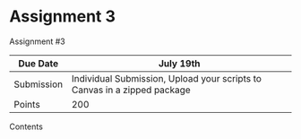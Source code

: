 # Assignment 3
Assignment \#3

| Due Date   |     July    19th                                                          |
|------------|---------------------------------------------------------------------------|
| Submission | Individual Submission, Upload your scripts to Canvas in a zipped package  |
| Points     | 200                                                                       |

Contents
